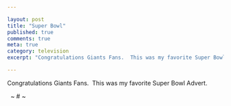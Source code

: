 ```yaml
---

layout: post
title: "Super Bowl"
published: true
comments: true
meta: true
category: television
excerpt: "Congratulations Giants Fans.  This was my favorite Super Bowl Advert."

---
```


Congratulations Giants Fans.  This was my favorite Super Bowl Advert.

[][1]

 [1]: http://www.spike.com/efp "Click here to block this object with Adblock Plus"

  
~ # ~